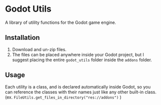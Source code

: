 # Godot Utils
A library of utility functions for the Godot game engine.

## Installation
1. Download and un-zip files.
2. The files can be placed anywhere inside your Godot project, but I suggest placing the entire `godot_utils` folder inside the `addons` folder.

## Usage

Each utility is a class, and is declared automatically inside Godot, so you can reference the classes with their names just like any other built-in class. (ex. `FileUtils.get_files_in_directory("res://addons")` )
